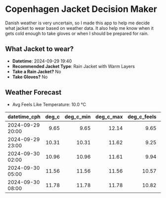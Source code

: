 
# Copenhagen Jacket Decision Maker

Danish weather is very uncertain, so I made this app to help me decide what jacket to wear based on weather data. 
It also help me know when it gets cold enough to take gloves or when I should be prepared for rain.

## What Jacket to wear?

- **Datetime**: 2024-09-29 19:40
- **Recommended Jacket Type**: Rain Jacket with Warm Layers
- **Take a Rain Jacket?** No
- **Take Gloves?** No

## Weather Forecast
- Avg Feels Like Temperature: 10.0 °C

| datetime_cph     |   deg_c |   deg_c_min |   deg_c_max |   deg_c_feels | weather   | wind   | rain   |
|:-----------------|--------:|------------:|------------:|--------------:|:----------|:-------|:-------|
| 2024-09-29 20:00 |    9.65 |        9.65 |       12.14 |          9.65 | Clouds    | Low    | None   |
| 2024-09-29 23:00 |   10.31 |       10.31 |       11.62 |          9.25 | Clouds    | Low    | None   |
| 2024-09-30 02:00 |   10.96 |       10.96 |       11.61 |          9.94 | Clouds    | Low    | None   |
| 2024-09-30 05:00 |   11.56 |       11.56 |       11.56 |         10.57 | Clouds    | Low    | None   |
| 2024-09-30 08:00 |   11.78 |       11.78 |       11.78 |         10.82 | Clouds    | Medium | None   |
        
